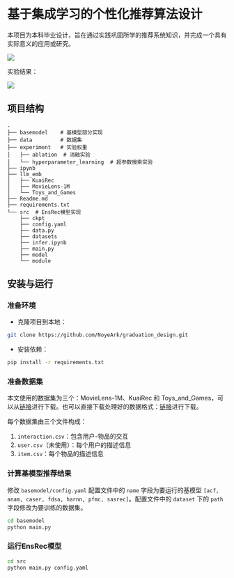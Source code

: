 # 基于集成学习的个性化推荐算法设计

本项目为本科毕业设计，旨在通过实践巩固所学的推荐系统知识，并完成一个具有实际意义的应用或研究。

![](ensrec.png)

实验结果：

![](image.png)

## 项目结构

```
.
├── basemodel    # 基模型部分实现
├── data         # 数据集
├── experiment   # 实验权重
│   ├── ablation  # 消融实验
│   └── hyperparameter_learning  # 超参数搜索实验
├── ipynb
├── llm_emb
│   ├── KuaiRec
│   ├── MovieLens-1M
│   └── Toys_and_Games
├── Readme.md
├── requirements.txt
└── src  # EnsRec模型实现
    ├── ckpt
    ├── config.yaml
    ├── data.py
    ├── datasets
    ├── infer.ipynb
    ├── main.py
    ├── model
    └── module
```

## 安装与运行

### 准备环境

- 克隆项目到本地：

```bash
git clone https://github.com/NoyeArk/graduation_design.git
```

- 安装依赖：

```bash
pip install -r requirements.txt
```

### 准备数据集

本文使用的数据集为三个：MovieLens-1M、KuaiRec 和 Toys_and_Games，可以从[链接](https://pan.baidu.com/s/1ZgtYXfAwQELQcPSiYVkm_Q?pwd=d4a2)进行下载。也可以直接下载处理好的数据格式：[链接](https://pan.baidu.com/s/1lJTwDEFEw7JF6MXErxHaNA?pwd=ihs7)进行下载。

每个数据集由三个文件构成：

1. `interaction.csv`：包含用户-物品的交互
2. `user.csv`（未使用）：每个用户的描述信息
3. `item.csv`：每个物品的描述信息

### 计算基模型推荐结果

修改 `basemodel/config.yaml` 配置文件中的 `name` 字段为要运行的基模型 `[acf, anam, caser, fdsa, harnn, pfmc, sasrec]`。配置文件中的 `dataset` 下的 `path` 字段修改为要训练的数据集。

```bash
cd basemodel
python main.py
```

### 运行EnsRec模型

```bash
cd src
python main.py config.yaml
```

